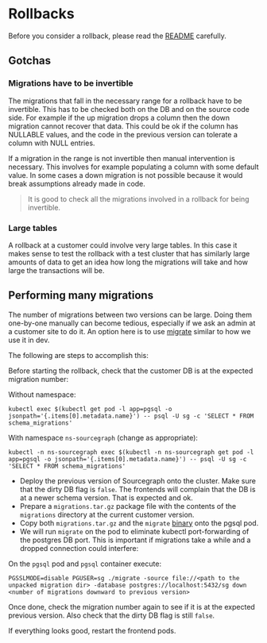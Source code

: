 # Rollbacks

Before you consider a rollback, please read the [README](https://sourcegraph.com/github.com/sourcegraph/sourcegraph/-/blob/migrations/README.md?utm_product_name=GoLand&utm_product_version=GoLand#L22:48)
carefully.

## Gotchas

### Migrations have to be invertible

The migrations that fall in the necessary range for a rollback have to be invertible. This has to be checked both on the 
DB and on the source code side. For example if the up migration drops a column then the down migration cannot recover
that data. This could be ok if the column has NULLABLE values, and the code in the previous version can tolerate a column with NULL entries.

If a migration in the range is not invertible then manual intervention is necessary. This involves for example populating
a column with some default value. In some cases a down migration is not possible because it would break assumptions already
made in code. 

> It is good to check all the migrations involved in a rollback for being invertible. 

### Large tables

A rollback at a customer could involve very large tables. In this case it makes sense to test the rollback with a test
cluster that has similarly large amounts of data to get an idea how long the migrations will take and how large the
transactions will be.

## Performing many migrations

The number of migrations between two versions can be large. Doing them one-by-one manually can become tedious,
especially if we ask an admin at a customer site to do it. An option here is to use [migrate](https://github.com/golang-migrate/migrate)
similar to how we use it in dev.

The following are steps to accomplish this:

Before starting the rollback, check that the customer DB is at the expected migration number:

Without namespace:

```shell
kubectl exec $(kubectl get pod -l app=pgsql -o jsonpath='{.items[0].metadata.name}') -- psql -U sg -c 'SELECT * FROM schema_migrations'
```

With namespace `ns-sourcegraph` (change as appropriate):

```shell
kubectl -n ns-sourcegraph exec $(kubectl -n ns-sourcegraph get pod -l app=pgsql -o jsonpath='{.items[0].metadata.name}') -- psql -U sg -c 'SELECT * FROM schema_migrations'
```

- Deploy the previous version of Sourcegraph onto the cluster. Make sure that the dirty DB flag is `false`. The frontends will complain that
  the DB is at a newer schema version. That is expected and ok.
- Prepare a `migrations.tar.gz` package file with the contents of the `migrations` directory at the current customer version.
- Copy both `migrations.tar.gz` and the `migrate` [binary](https://github.com/golang-migrate/migrate/releases) onto the pgsql pod.
- We will run `migrate` on the pod to eliminate kubectl port-forwarding of the postgres DB port. This is important if migrations
  take a while and a dropped connection could interfere:

On the `pgsql` pod and `pgsql` container execute:

```shell
PGSSLMODE=disable PGUSER=sg ./migrate -source file://<path to the unpacked migration dir> -database postgres://localhost:5432/sg down <number of migrations downward to previous version> 
```

Once done, check the migration number again to see if it is at the expected previous version. Also check that the dirty DB flag is still `false`.

If everything looks good, restart the frontend pods.

